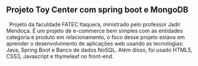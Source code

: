 ## Projeto Toy Center com spring boot e MongoDB

&nbsp;
Projeto da faculdade FATEC Itaquera, ministrado pelo professor Jadir Mendoça. É um projeto de e-commerce bem simples com as entidades categoria e produto em relacionamento, o foco desse projeto estava em aprender o desenvolvimento de aplicações web usando as tecnologias: Java, Spring Boot e Banco de dados NoSQL. Além disso, foi usado HTML5, CSS3, Javascript e thymeleaf no front-end.
